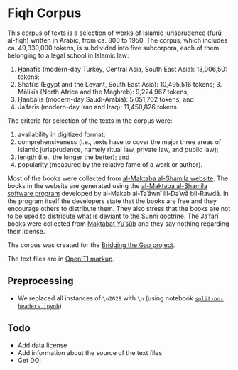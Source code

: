 # Fiqh Corpus

This corpus of texts is a selection of works of Islamic jurisprudence (furūʿ al-fiqh) written in Arabic, from ca. 800 to 1950. The corpus, which includes ca. 49,330,000 tokens, is subdivided into five subcorpora, each of them belonging to a legal school in Islamic law:

1. Ḥanafīs (modern-day Turkey, Central Asia, South East Asia): 13,006,501 tokens;
2. Shāfiʿīs (Egypt and the Levant, South East Asia): 10,495,516 tokens; 3. Mālikīs (North Africa and the Maghreb): 9,224,967 tokens;
4. Ḥanbalīs (modern-day Saudi-Arabia): 5,051,702 tokens; and
5. Jaʿfarīs (modern-day Iran and Iraq): 11,450,826 tokens.

The criteria for selection of the texts in the corpus were:

1. availability in digitized format;
2. comprehensiveness (i.e., texts have to cover the major three areas of Islamic jurisprudence, namely ritual law, private law, and public law);
3. length (i.e., the longer the better); and
4. popularity (measured by the relative fame of a work or author).

Most of the books were collected from [al-Maktaba al-Shamila website](http://shamela.ws). The books in the website are generated using the [al-Maktaba al-Shamila software program](http://www.arrawdah.com) developed by al-Makab al-Taʿāwnī lil-Daʿwā bil-Rawdā. In the program itself the developers state that the books are free and they encourage others to distribute them. They also stress that the books are not to be used to distribute what is deviant to the Sunni doctrine. The Jaʿfarī books were collected from [Maktabat Yuʿsūb](http://www.yasoob.com) and they say nothing regarding their license.

The corpus was created for the [Bridging the Gap project](https://www.esciencecenter.nl/project/bridging-the-gap).

The text files are in [OpenITI markup](https://alraqmiyyat.github.io/mARkdown/).

## Preprocessing

* We replaced all instances of `\u2028` with `\n` (using notebook [`split-on-headers.ipynb`](https://github.com/arabic-digital-humanities/adhtools/blob/master/notebooks/split-on-headers.ipynb))

## Todo

* Add data license
* Add information about the source of the text files
* Get DOI
